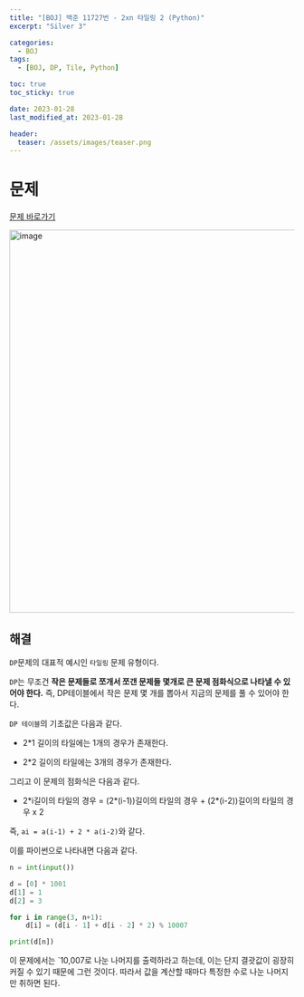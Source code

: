 ```yaml
---
title: "[BOJ] 백준 11727번 - 2xn 타일링 2 (Python)"
excerpt: "Silver 3"

categories:
  - BOJ
tags:
  - [BOJ, DP, Tile, Python]

toc: true
toc_sticky: true

date: 2023-01-28
last_modified_at: 2023-01-28

header:
  teaser: /assets/images/teaser.png
---
```


# 문제

[문제 바로가기](https://www.acmicpc.net/problem/11727)

<img width="676" alt="image" src="https://user-images.githubusercontent.com/121740394/215254734-b763f7e3-66e9-470b-acce-f9fe160653a6.png">

## 해결

`DP`문제의 대표적 예시인 `타일링` 문제 유형이다.

`DP`는 무조건 **작은 문제들로 쪼개서 쪼갠 문제들 몇개로 큰 문제 점화식으로 나타낼 수 있어야 한다.** 즉, DP테이블에서 작은 문제 몇 개를 뽑아서 지금의 문제를 풀 수 있어야 한다.

`DP 테이블`의 기초값은 다음과 같다.

* 2*1 길이의 타일에는 1개의 경우가 존재한다.

* 2*2 길이의 타일에는 3개의 경우가 존재한다.

그리고 이 문제의 점화식은 다음과 같다.

* 2*i길이의 타일의 경우 = (2\*(i-1))길이의 타일의 경우 + (2\*(i-2))길이의 타일의 경우 x 2

즉, `ai = a(i-1) + 2 * a(i-2)`와 같다.

이를 파이썬으로 나타내면 다음과 같다.

```py
n = int(input())

d = [0] * 1001
d[1] = 1
d[2] = 3

for i in range(3, n+1):
    d[i] = (d[i - 1] + d[i - 2] * 2) % 10007

print(d[n])
```

이 문제에서는 `10,007로 나눈 나머지를 출력하라고 하는데, 이는 단지 결괏값이 굉장히 커질 수 있기 때문에 그런 것이다. 따라서 값을 계산할 때마다 특정한 수로 나눈 나머지만 취하면 된다.